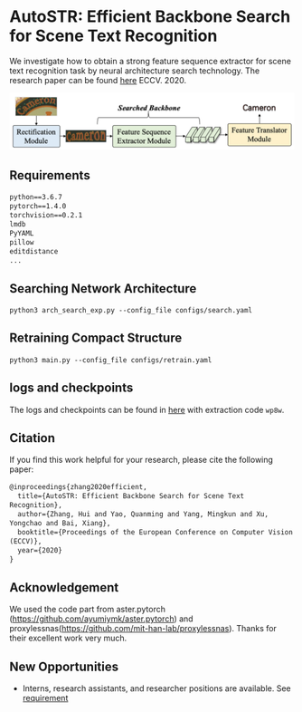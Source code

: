 # AutoSTR: Efficient Backbone Search for  Scene Text Recognition

We investigate how to obtain a strong feature sequence extractor for scene text recognition task by neural architecture search technology. The research paper can be found [here](https://arxiv.org/pdf/2003.06567.pdf) ECCV. 2020.

![overview](./images/general_structure.png)


## Requirements

```
python==3.6.7
pytorch==1.4.0
torchvision==0.2.1
lmdb
PyYAML
pillow
editdistance
...
```

## Searching Network Architecture

```
python3 arch_search_exp.py --config_file configs/search.yaml 
```

## Retraining Compact Structure

```
python3 main.py --config_file configs/retrain.yaml 
```

## logs and checkpoints 

The logs and checkpoints can be found in [here](https://pan.baidu.com/s/14D4XQWrjbn6R1zmf_7IExw) with extraction code `wp8w`.

## Citation

If you find this work helpful for your research, please cite the following paper:

```
@inproceedings{zhang2020efficient,
  title={AutoSTR: Efficient Backbone Search for Scene Text Recognition},
  author={Zhang, Hui and Yao, Quanming and Yang, Mingkun and Xu, Yongchao and Bai, Xiang},
  booktitle={Proceedings of the European Conference on Computer Vision (ECCV)},
  year={2020}
}
```

## Acknowledgement

We used the code part from aster.pytorch (https://github.com/ayumiymk/aster.pytorch) and proxylessnas(https://github.com/mit-han-lab/proxylessnas). Thanks for their excellent work very much.

## New Opportunities
- Interns, research assistants, and researcher positions are available. See [requirement](http://www.cse.ust.hk/~qyaoaa/pages/job-ad.pdf)
